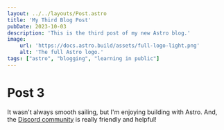 ```yaml
---
layout: ../../layouts/Post.astro
title: 'My Third Blog Post'
pubDate: 2023-10-03
description: 'This is the third post of my new Astro blog.'
image:
    url: 'https://docs.astro.build/assets/full-logo-light.png'
    alt: 'The full Astro logo.'
tags: ["astro", "blogging", "learning in public"]
---
```


# Post 3

It wasn't always smooth sailing, but I'm enjoying building with Astro. And, the [Discord community](https://astro.build/chat) is really friendly and helpful!
